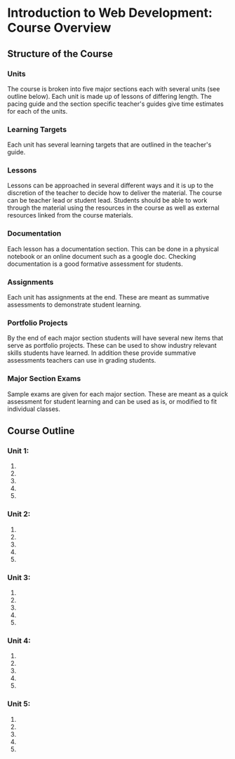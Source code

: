 # Introduction to Web Development: Course Overview

## Structure of the Course

### Units
The course is broken into five major sections each with several units (see outline below). Each unit is made up of lessons of differing length. The pacing guide and the section specific teacher's guides give time estimates for each of the units. 
 
### Learning Targets
Each unit has several learning targets that are outlined in the teacher's guide.

### Lessons 
Lessons can be approached in several different ways and it is up to the discretion of the teacher to decide how to deliver the material. The course can be teacher lead or student lead. Students should be able to work through the material using the resources in the course as well as external resources linked from the course materials.

### Documentation 
Each lesson has a documentation section. This can be done in a physical notebook or an online document such as a google doc. Checking documentation is a good formative assessment for students. 

### Assignments
Each unit has assignments at the end. These are meant as summative assessments to demonstrate student learning. 

### Portfolio Projects
By the end of each major section students will have several new items that serve as portfolio projects. These can be used to show industry relevant skills students have learned. In addition these provide summative assessments teachers can use in grading students.

### Major Section Exams
Sample exams are given for each major section. These are meant as a quick assessment for student learning and can be used as is, or modified to fit individual classes.

## Course Outline
### Unit 1:
1.
2.
3.
4.
5.
### Unit 2:
1.
2.
3.
4.
5.
### Unit 3:
1.
2.
3.
4.
5.
### Unit 4:
1.
2.
3.
4.
5.
### Unit 5:
1.
2.
3.
4.
5.
